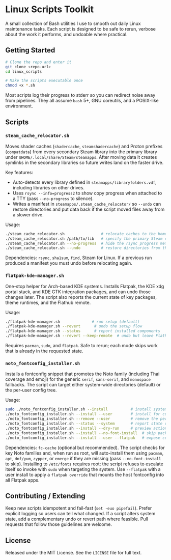 # Linux Scripts Toolkit

A small collection of Bash utilities I use to smooth out daily Linux maintenance tasks. Each script is designed to be safe to rerun, verbose about the work it performs, and undoable where practical.

## Getting Started

```bash
# Clone the repo and enter it
git clone <repo-url>
cd linux_scripts

# Make the scripts executable once
chmod +x *.sh
```

Most scripts log their progress to stderr so you can redirect noise away from pipelines. They all assume `bash` 5+, GNU coreutils, and a POSIX-like environment.

## Scripts

### `steam_cache_relocator.sh`

Moves shader caches (`shadercache`, `steamshadercache`) and Proton prefixes (`compatdata`) from every secondary Steam library into the primary library under `$HOME/.local/share/Steam/steamapps`. After moving data it creates symlinks in the secondary libraries so future writes land on the faster drive.

Key features:
- Auto-detects every library defined in `steamapps/libraryfolders.vdf`, including libraries on other drives.
- Uses `rsync --info=progress2` to show copy progress when attached to a TTY (pass `--no-progress` to silence).
- Writes a manifest in `steamapps/.steam_cache_relocator/` so `--undo` can restore directories and put data back if the script moved files away from a slower drive.

Usage:
```bash
./steam_cache_relocator.sh                # relocate caches to the home library
./steam_cache_relocator.sh /path/to/lib   # specify the primary Steam directory
./steam_cache_relocator.sh --no-progress  # hide the rsync progress meter
./steam_cache_relocator.sh --undo         # restore directories from the manifest
```

Dependencies: `rsync`, `sha1sum`, `find`, Steam for Linux. If a previous run produced a manifest you must undo before relocating again.

### `flatpak-kde-manager.sh`

One-stop helper for Arch-based KDE systems. Installs Flatpak, the KDE xdg portal stack, and KDE GTK integration packages, and can undo those changes later. The script also reports the current state of key packages, theme runtimes, and the Flathub remote.

Usage:
```bash
./flatpak-kde-manager.sh              # run setup (default)
./flatpak-kde-manager.sh --revert      # undo the setup flow
./flatpak-kde-manager.sh --status      # report installed components
./flatpak-kde-manager.sh --revert --keep-remote  # undo but leave Flathub configured
```

Requires `pacman`, `sudo`, and `flatpak`. Safe to rerun; each mode skips work that is already in the requested state.

### `noto_fontconfig_installer.sh`

Installs a fontconfig snippet that promotes the Noto family (including Thai coverage and emoji) for the generic `serif`, `sans-serif`, and `monospace` fallbacks. The script can target either system-wide directories (default) or the per-user config tree.

Usage:
```bash
sudo ./noto_fontconfig_installer.sh --install          # install system-wide
./noto_fontconfig_installer.sh --install --user        # install for current user only
./noto_fontconfig_installer.sh --remove --user         # remove the per-user config
./noto_fontconfig_installer.sh --status --system       # report state of the system config
./noto_fontconfig_installer.sh --install --dry-run     # preview actions without changes
./noto_fontconfig_installer.sh --install --no-font-install  # skip package installation
./noto_fontconfig_installer.sh --install --user --flatpak   # expose config to Flatpak apps
```

Dependencies: `fc-cache` (optional but recommended). The script checks for key Noto families and, when run as root, will auto-install them using `pacman`, `apt`, `dnf/yum`, `zypper`, or `emerge` if they are missing (pass `--no-font-install` to skip). Installing to `/etc/fonts` requires root; the script refuses to escalate itself so invoke with `sudo` when targeting the system. Use `--flatpak` with a user install to apply a `flatpak override` that mounts the host fontconfig into all Flatpak apps.

## Contributing / Extending

Keep new scripts idempotent and fail-fast (`set -euo pipefail`). Prefer explicit logging so users can tell what changed. If a script alters system state, add a complementary undo or revert path where feasible. Pull requests that follow those guidelines are welcome.

## License

Released under the MIT License. See the `LICENSE` file for full text.
